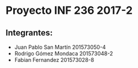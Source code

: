 # Proyecto INF 236 2017-2
## Integrantes:
* Juan Pablo San Martín 201573050-4
* Rodrigo Gómez Mondaca 201573048-2
* Fabian Fernandez 201573028-8
